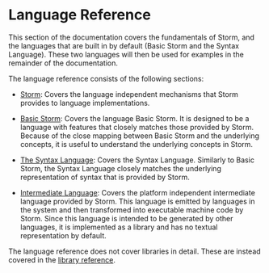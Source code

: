Language Reference
==================

This section of the documentation covers the fundamentals of Storm, and the languages that are built
in by default (Basic Storm and the Syntax Language). These two languages will then be used for
examples in the remainder of the documentation.

The language reference consists of the following sections:

- [Storm](md:Storm): Covers the language independent mechanisms that Storm provides to language
  implementations.

- [Basic Storm](md:Basic_Storm): Covers the language Basic Storm. It is designed to be a
  language with features that closely matches those provided by Storm. Because of the close mapping
  between Basic Storm and the underlying concepts, it is useful to understand the underlying
  concepts in Storm.

- [The Syntax Language](md:The_Syntax_Language): Covers the Syntax Language. Similarly to Basic
  Storm, the Syntax Language closely matches the underlying representation of syntax that is
  provided by Storm.

- [Intermediate Language](md:Intermediate_Language): Covers the platform independent
  intermediate language provided by Storm. This language is emitted by languages in the system and
  then transformed into executable machine code by Storm. Since this language is intended to be
  generated by other languages, it is implemented as a library and has no textual representation by
  default.

The language reference does not cover libraries in detail. These are instead covered in the [library reference](md:/Library_Reference).
